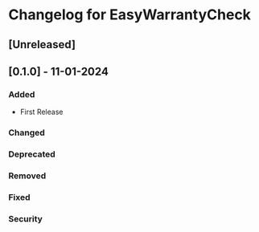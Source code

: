 # Changelog for EasyWarrantyCheck

## [Unreleased]

## [0.1.0] - 11-01-2024

### Added

- First Release

### Changed


### Deprecated


### Removed


### Fixed


### Security